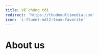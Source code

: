 ```yaml
---
title: Về chúng tôi
redirect: 'https://thudomultimedia.com'
icon: 'i-fluent-mdl2:team-favorite'
---
```

# About us
